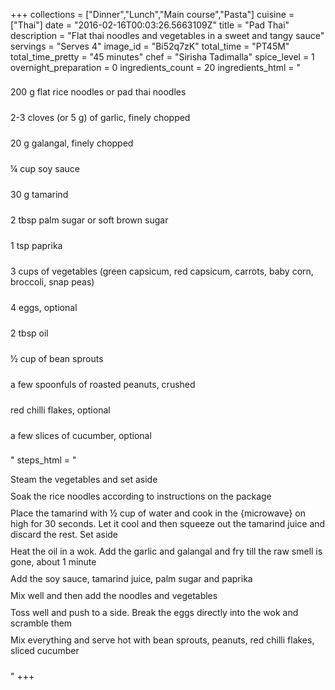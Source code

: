 +++
collections = ["Dinner","Lunch","Main course","Pasta"]
cuisine = ["Thai"]
date = "2016-02-16T00:03:26.5663109Z"
title = "Pad Thai"
description = "Flat thai noodles and vegetables in a sweet and tangy sauce"
servings = "Serves 4"
image_id = "Bi52q7zK"
total_time = "PT45M"
total_time_pretty = "45 minutes"
chef = "Sirisha Tadimalla"
spice_level = 1
overnight_preparation = 0
ingredients_count = 20
ingredients_html = "<ul style='padding-left: 0; list-style: none;'><li itemprop='recipeIngredient' style='margin: 8px 0px;padding: 8px 0px;'>200 g flat rice noodles or pad thai noodles</li><li itemprop='recipeIngredient' style='margin: 8px 0px;padding: 8px 0px;'>2-3 cloves (or 5 g) of garlic, finely chopped</li><li itemprop='recipeIngredient' style='margin: 8px 0px;padding: 8px 0px;'>20 g galangal, finely chopped</li><li itemprop='recipeIngredient' style='margin: 8px 0px;padding: 8px 0px;'>¼ cup soy sauce</li><li itemprop='recipeIngredient' style='margin: 8px 0px;padding: 8px 0px;'>30 g tamarind</li><li itemprop='recipeIngredient' style='margin: 8px 0px;padding: 8px 0px;'>2 tbsp palm sugar or soft brown sugar</li><li itemprop='recipeIngredient' style='margin: 8px 0px;padding: 8px 0px;'>1 tsp paprika</li><li itemprop='recipeIngredient' style='margin: 8px 0px;padding: 8px 0px;'>3 cups of vegetables (green capsicum, red capsicum, carrots, baby corn, broccoli, snap peas)</li><li itemprop='recipeIngredient' style='margin: 8px 0px;padding: 8px 0px;'>4 eggs, optional</li><li itemprop='recipeIngredient' style='margin: 8px 0px;padding: 8px 0px;'>2 tbsp oil</li><li itemprop='recipeIngredient' style='margin: 8px 0px;padding: 8px 0px;'>½ cup of bean sprouts</li><li itemprop='recipeIngredient' style='margin: 8px 0px;padding: 8px 0px;'>a few spoonfuls of roasted peanuts, crushed</li><li itemprop='recipeIngredient' style='margin: 8px 0px;padding: 8px 0px;'>red chilli flakes, optional</li><li itemprop='recipeIngredient' style='margin: 8px 0px;padding: 8px 0px;'>a few slices of cucumber, optional</li></ul>"
steps_html = "<ol style='list-style: none inside; padding-left: 0px;'><li style='padding-bottom: 10px;'><i class='step-track-icon fa fa-square-o'></i><span class='step-text' itemprop='recipeInstructions'>Steam the vegetables and set aside</span></li><li style='padding-bottom: 10px;'><i class='step-track-icon fa fa-square-o'></i><span class='step-text' itemprop='recipeInstructions'>Soak the rice noodles according to instructions on the package</span></li><li style='padding-bottom: 10px;'><i class='step-track-icon fa fa-square-o'></i><span class='step-text' itemprop='recipeInstructions'>Place the tamarind with ½ cup of water and cook in the {microwave} on high for 30 seconds. Let it cool and then squeeze out the tamarind juice and discard the rest. Set aside</span></li><li style='padding-bottom: 10px;'><i class='step-track-icon fa fa-square-o'></i><span class='step-text' itemprop='recipeInstructions'>Heat the oil in a wok. Add the garlic and galangal and fry till the raw smell is gone, about 1 minute</span></li><li style='padding-bottom: 10px;'><i class='step-track-icon fa fa-square-o'></i><span class='step-text' itemprop='recipeInstructions'>Add the soy sauce, tamarind juice, palm sugar and paprika</span></li><li style='padding-bottom: 10px;'><i class='step-track-icon fa fa-square-o'></i><span class='step-text' itemprop='recipeInstructions'>Mix well and then add the noodles and vegetables</span></li><li style='padding-bottom: 10px;'><i class='step-track-icon fa fa-square-o'></i><span class='step-text' itemprop='recipeInstructions'>Toss well and push to a side. Break the eggs directly into the wok and scramble them</span></li><li style='padding-bottom: 10px;'><i class='step-track-icon fa fa-square-o'></i><span class='step-text' itemprop='recipeInstructions'>Mix everything and serve hot with bean sprouts, peanuts, red chilli flakes, sliced cucumber</span></li></ol>"
+++
